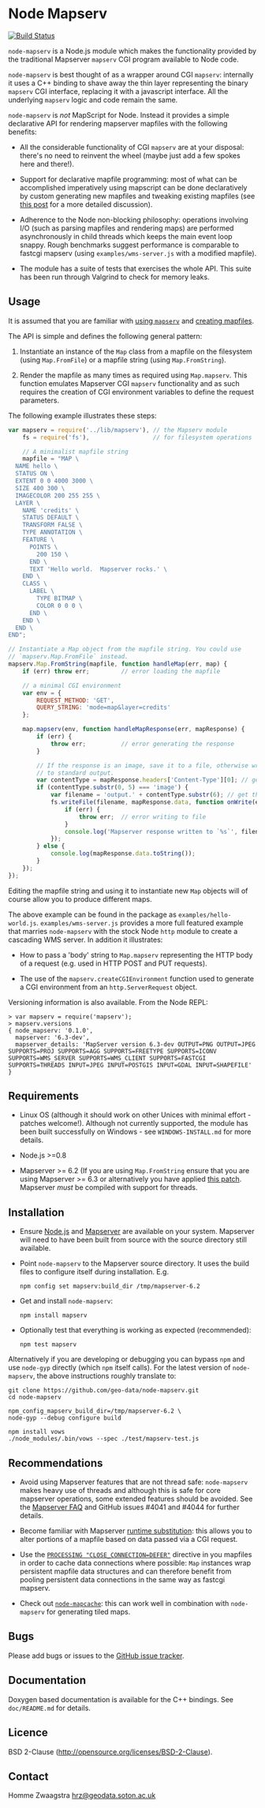 # Node Mapserv

[![Build Status](https://secure.travis-ci.org/geo-data/node-mapserv.png)](http://travis-ci.org/geo-data/node-mapserv)

`node-mapserv` is a Node.js module which makes the functionality provided by
the traditional Mapserver `mapserv` CGI program available to Node code.

`node-mapserv` is best thought of as a wrapper around CGI `mapserv`: internally
it uses a C++ binding to shave away the thin layer representing the binary
`mapserv` CGI interface, replacing it with a javascript interface.  All the
underlying `mapserv` logic and code remain the same.

`node-mapserv` is *not* MapScript for Node.  Instead it provides a simple
declarative API for rendering mapserver mapfiles with the following benefits:

* All the considerable functionality of CGI `mapserv` are at your disposal:
  there's no need to reinvent the wheel (maybe just add a few spokes here and
  there!).

* Support for declarative mapfile programming: most of what can be accomplished
  imperatively using mapscript can be done declaratively by custom generating
  new mapfiles and tweaking existing mapfiles (see
  [this post](http://sgillies.net/blog/315/stop-using-mapscript/) for a more
  detailed discussion).

* Adherence to the Node non-blocking philosophy: operations involving I/O (such
  as parsing mapfiles and rendering maps) are performed asynchronously in child
  threads which keeps the main event loop snappy.  Rough benchmarks suggest
  performance is comparable to fastcgi mapserv (using `examples/wms-server.js`
  with a modified mapfile).

* The module has a suite of tests that exercises the whole API. This suite has
  been run through Valgrind to check for memory leaks.

## Usage

It is assumed that you are familiar with
[using `mapserv`](http://mapserver.org/cgi/index.html) and
[creating mapfiles](http://mapserver.org/mapfile/index.html).

The API is simple and defines the following general pattern:

1. Instantiate an instance of the `Map` class from a mapfile on the filesystem
(using `Map.FromFile`) or a mapfile string (using `Map.FromString`).

2. Render the mapfile as many times as required using `Map.mapserv`. This
function emulates Mapserver CGI `mapserv` functionality and as such requires
the creation of CGI environment variables to define the request parameters.

The following example illustrates these steps:

```javascript
var mapserv = require('../lib/mapserv'), // the Mapserv module
    fs = require('fs'),                  // for filesystem operations

    // A minimalist mapfile string
    mapfile = "MAP \
  NAME hello \
  STATUS ON \
  EXTENT 0 0 4000 3000 \
  SIZE 400 300 \
  IMAGECOLOR 200 255 255 \
  LAYER \
    NAME 'credits' \
    STATUS DEFAULT \
    TRANSFORM FALSE \
    TYPE ANNOTATION \
    FEATURE \
      POINTS \
        200 150 \
      END \
      TEXT 'Hello world.  Mapserver rocks.' \
    END \
    CLASS \
      LABEL \
        TYPE BITMAP \
        COLOR 0 0 0 \
      END \
    END \
  END \
END";

// Instantiate a Map object from the mapfile string. You could use
// `mapserv.Map.FromFile` instead.
mapserv.Map.FromString(mapfile, function handleMap(err, map) {
    if (err) throw err;         // error loading the mapfile

    // a minimal CGI environment
    var env = {
        REQUEST_METHOD: 'GET',
        QUERY_STRING: 'mode=map&layer=credits'
    };

    map.mapserv(env, function handleMapResponse(err, mapResponse) {
        if (err) {
            throw err;          // error generating the response
        }

        // If the response is an image, save it to a file, otherwise write it
        // to standard output.
        var contentType = mapResponse.headers['Content-Type'][0]; // get the content type from the headers
        if (contentType.substr(0, 5) === 'image') {
            var filename = 'output.' + contentType.substr(6); // get the file extension from the content type
            fs.writeFile(filename, mapResponse.data, function onWrite(err) {
                if (err) {
                    throw err;  // error writing to file
                }
                console.log('Mapserver response written to `%s`', filename);
            });
        } else {
            console.log(mapResponse.data.toString());
        }
    });
});
```

Editing the mapfile string and using it to instantiate new `Map` objects will
of course allow you to produce different maps.

The above example can be found in the package as `examples/hello-world.js`.
`examples/wms-server.js` provides a more full featured example that marries
`node-mapserv` with the stock Node `http` module to create a cascading WMS
server.  In addition it illustrates:

* How to pass a 'body' string to `Map.mapserv` representing the HTTP body of a
  request (e.g. used in HTTP POST and PUT requests).

* The use of the `mapserv.createCGIEnvironment` function used to generate a CGI
  environment from an `http.ServerRequest` object.

Versioning information is also available. From the Node REPL:

```
> var mapserv = require('mapserv');
> mapserv.versions
{ node_mapserv: '0.1.0',
  mapserver: '6.3-dev',
  mapserver_details: 'MapServer version 6.3-dev OUTPUT=PNG OUTPUT=JPEG SUPPORTS=PROJ SUPPORTS=AGG SUPPORTS=FREETYPE SUPPORTS=ICONV SUPPORTS=WMS_SERVER SUPPORTS=WMS_CLIENT SUPPORTS=FASTCGI SUPPORTS=THREADS INPUT=JPEG INPUT=POSTGIS INPUT=GDAL INPUT=SHAPEFILE' }
```

## Requirements

* Linux OS (although it should work on other Unices with minimal effort -
  patches welcome!).  Although not currently supported, the module has been
  built successfully on Windows - see `WINDOWS-INSTALL.md` for more details.

* Node.js >=0.8

* Mapserver >= 6.2 (If you are using `Map.FromString` ensure that you are using
  Mapserver >= 6.3 or alternatively you have applied
  [this patch](https://github.com/mapserver/mapserver/commit/e9e48941e9b02378de57a8ad6c6aa0d070816b06).
  Mapserver *must* be compiled with support for threads.

## Installation

* Ensure [Node.js](http://nodejs.org) and [Mapserver](http://www.mapserver.org)
  are available on your system.  Mapserver will need to have been built from
  source with the source directory still available.

* Point `node-mapserv` to the Mapserver source directory.  It uses the build
  files to configure itself during installation.  E.g.

    `npm config set mapserv:build_dir /tmp/mapserver-6.2`

* Get and install `node-mapserv`:

    `npm install mapserv`

* Optionally test that everything is working as expected (recommended):

   `npm test mapserv`

Alternatively if you are developing or debugging you can bypass `npm` and use
`node-gyp` directly (which `npm` itself calls). For the latest version of
`node-mapserv`, the above instructions roughly translate to:

    git clone https://github.com/geo-data/node-mapserv.git
    cd node-mapserv

    npm_config_mapserv_build_dir=/tmp/mapserver-6.2 \
    node-gyp --debug configure build

    npm install vows
    ./node_modules/.bin/vows --spec ./test/mapserv-test.js

## Recommendations

* Avoid using Mapserver features that are not thread safe: `node-mapserv` makes
  heavy use of threads and although this is safe for core mapserver operations,
  some extended features should be avoided.  See the
  [Mapserver FAQ](http://mapserver.org/faq.html?highlight=threads#is-mapserver-thread-safe)
  and GitHub issues #4041 and #4044 for further details.

* Become familiar with Mapserver
  [runtime substitution](http://mapserver.org/cgi/runsub.html): this allows you
  to alter portions of a mapfile based on data passed via a CGI request.

* Use the
  [`PROCESSING "CLOSE_CONNECTION=DEFER"`](http://mapserver.org/mapfile/layer.html#index-49)
  directive in you mapfiles in order to cache data connections where possible:
  `Map` instances wrap persistent mapfile data structures and can therefore
  benefit from pooling persistent data connections in the same way as fastcgi
  mapserv.

* Check out [`node-mapcache`](https://npmjs.org/package/mapcache): this can
  work well in combination with `node-mapserv` for generating tiled maps.

## Bugs

Please add bugs or issues to the
[GitHub issue tracker](https://github.com/geo-data/node-mapserv).

## Documentation

Doxygen based documentation is available for the C++ bindings. See
`doc/README.md` for details.

## Licence

BSD 2-Clause (http://opensource.org/licenses/BSD-2-Clause).

## Contact

Homme Zwaagstra <hrz@geodata.soton.ac.uk>
